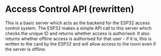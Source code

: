 # Access Control API (rewritten)
This is a basic server which acts as the backend for the ESP32 access control
system. The ESP32 makes a simple API call to this server which checks the
unique ID and returns whether access is authorised. It also returns whether
offline access is authorised for that user - if it is, this is written to the
card by the ESP32 and will allow access to the room even if the server is
offline.